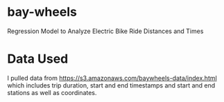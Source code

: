 # bay-wheels
Regression Model to Analyze Electric Bike Ride Distances and Times

# Data Used
I pulled data from https://s3.amazonaws.com/baywheels-data/index.html which includes trip duration, start and end timestamps and start and end stations as well as coordinates.

